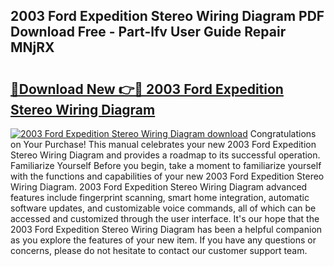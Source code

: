 ## 2003 Ford Expedition Stereo Wiring Diagram PDF Download Free - Part-lfv User Guide Repair MNjRX

# <h2><a href="http://dfqu417.blite.top/?on=2003+Ford+Expedition+Stereo+Wiring+Diagram">🔗Download New 👉🔴 2003 Ford Expedition Stereo Wiring Diagram</a></h2>

[![2003 Ford Expedition Stereo Wiring Diagram download](https://i.imgur.com/lujVjoI.png)](http://dfqu417.blite.top/?on=2003+Ford+Expedition+Stereo+Wiring+Diagram)
Congratulations on Your Purchase! This manual celebrates your new 2003 Ford Expedition Stereo Wiring Diagram and provides a roadmap to its successful operation. Familiarize Yourself Before you begin, take a moment to familiarize yourself with the functions and capabilities of your new 2003 Ford Expedition Stereo Wiring Diagram. 2003 Ford Expedition Stereo Wiring Diagram advanced features include fingerprint scanning, smart home integration, automatic software updates, and customizable voice commands, all of which can be accessed and customized through the user interface. It's our hope that the 2003 Ford Expedition Stereo Wiring Diagram has been a helpful companion as you explore the features of your new item. If you have any questions or concerns, please do not hesitate to contact our customer support team.
